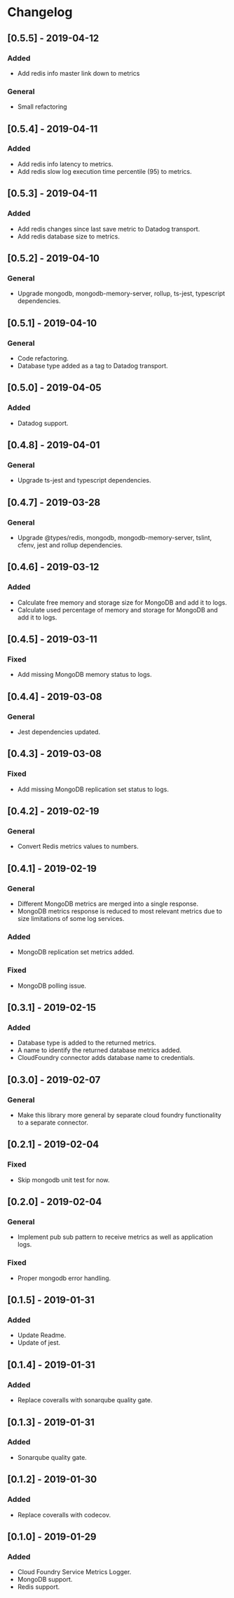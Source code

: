 # Changelog

## [0.5.5] - 2019-04-12

### Added

- Add redis info master link down to metrics

### General

- Small refactoring

## [0.5.4] - 2019-04-11

### Added

- Add redis info latency to metrics.
- Add redis slow log execution time percentile (95) to metrics.

## [0.5.3] - 2019-04-11

### Added

- Add redis changes since last save metric to Datadog transport.
- Add redis database size to metrics.

## [0.5.2] - 2019-04-10

### General

- Upgrade mongodb, mongodb-memory-server, rollup, ts-jest, typescript dependencies.

## [0.5.1] - 2019-04-10

### General

- Code refactoring.
- Database type added as a tag to Datadog transport.

## [0.5.0] - 2019-04-05

### Added

- Datadog support.

## [0.4.8] - 2019-04-01

### General

- Upgrade ts-jest and typescript dependencies.

## [0.4.7] - 2019-03-28

### General

- Upgrade @types/redis, mongodb, mongodb-memory-server, tslint, cfenv, jest and rollup dependencies.

## [0.4.6] - 2019-03-12

### Added

- Calculate free memory and storage size for MongoDB and add it to logs.
- Calculate used percentage of memory and storage for MongoDB and add it to logs.

## [0.4.5] - 2019-03-11

### Fixed

- Add missing MongoDB memory status to logs.

## [0.4.4] - 2019-03-08

### General

- Jest dependencies updated.

## [0.4.3] - 2019-03-08

### Fixed

- Add missing MongoDB replication set status to logs.

## [0.4.2] - 2019-02-19

### General

- Convert Redis metrics values to numbers.

## [0.4.1] - 2019-02-19

### General

- Different MongoDB metrics are merged into a single response.
- MongoDB metrics response is reduced to most relevant metrics due to size limitations of some log services.

### Added

- MongoDB replication set metrics added.

### Fixed

- MongoDB polling issue.

## [0.3.1] - 2019-02-15

### Added

- Database type is added to the returned metrics.
- A name to identify the returned database metrics added.
- CloudFoundry connector adds database name to credentials.

## [0.3.0] - 2019-02-07

### General

- Make this library more general by separate cloud foundry functionality to a separate connector.

## [0.2.1] - 2019-02-04

### Fixed

- Skip mongodb unit test for now.

## [0.2.0] - 2019-02-04

### General

- Implement pub sub pattern to receive metrics as well as application logs.

### Fixed

- Proper mongodb error handling.

## [0.1.5] - 2019-01-31

### Added

- Update Readme.
- Update of jest.

## [0.1.4] - 2019-01-31

### Added

- Replace coveralls with sonarqube quality gate.

## [0.1.3] - 2019-01-31

### Added

- Sonarqube quality gate.

## [0.1.2] - 2019-01-30

### Added

- Replace coveralls with codecov.

## [0.1.0] - 2019-01-29

### Added

- Cloud Foundry Service Metrics Logger.
- MongoDB support.
- Redis support.
